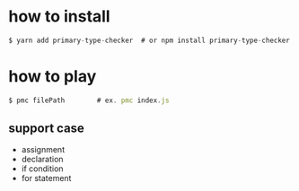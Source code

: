 # how to install
```js
$ yarn add primary-type-checker  # or npm install primary-type-checker
```

# how to play
```js
$ pmc filePath        # ex. pmc index.js
```

## support case
- assignment
- declaration
- if condition
- for statement
